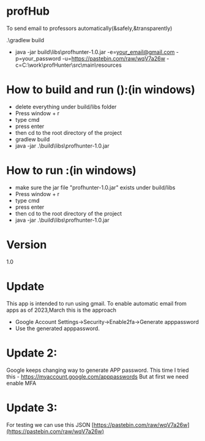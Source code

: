 # profHub
To send email to professors automatically(&amp;safely,&amp;transparently)

.\gradlew  build
- java -jar build\libs\profhunter-1.0.jar -e=your_email@gmail.com -p=your_password -u=https://pastebin.com/raw/wqV7a26w -c=C:\\work\\profHunter\\src\\main\\resources


# How to build and run ():(in windows)
- delete everything under build/libs folder
- Press window + r
- type cmd
- press enter
- then cd to the root directory of the project
- gradlew build
- java -jar .\build\libs\profhunter-1.0.jar


# How to run :(in windows)
- make sure the jar file "profhunter-1.0.jar" exists under build/libs
- Press window + r
- type cmd
- press enter
- then cd to the root directory of the project
- java -jar .\build\libs\profhunter-1.0.jar

# Version
1.0

# Update
This app is intended to run using gmail. To enable automatic email from apps as of 2023,March this is the approach
- Google Account Settings->Security->Enable2fa->Generate apppassword
- Use the generated apppassword.

# Update 2:
Google keeps changing way to generate APP password. This time I tried this - https://myaccount.google.com/apppasswords 
But at first we need enable MFA

# Update 3:
For testing we can use this JSON [https://pastebin.com/raw/wqV7a26w](https://pastebin.com/raw/wqV7a26w)
